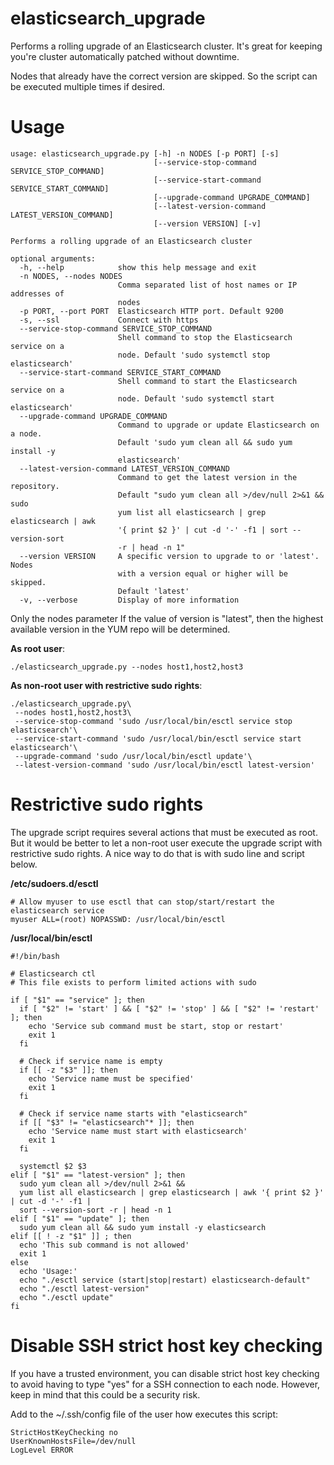 # elasticsearch_upgrade
Performs a rolling upgrade of an Elasticsearch cluster. It's great for keeping you're cluster automatically
patched without downtime.

Nodes that already have the correct version are skipped. So the script can be executed multiple times if desired. 

# Usage

    usage: elasticsearch_upgrade.py [-h] -n NODES [-p PORT] [-s]
                                    [--service-stop-command SERVICE_STOP_COMMAND]
                                    [--service-start-command SERVICE_START_COMMAND]
                                    [--upgrade-command UPGRADE_COMMAND]
                                    [--latest-version-command LATEST_VERSION_COMMAND]
                                    [--version VERSION] [-v]
    
    Performs a rolling upgrade of an Elasticsearch cluster
    
    optional arguments:
      -h, --help            show this help message and exit
      -n NODES, --nodes NODES
                            Comma separated list of host names or IP addresses of
                            nodes
      -p PORT, --port PORT  Elasticsearch HTTP port. Default 9200
      -s, --ssl             Connect with https
      --service-stop-command SERVICE_STOP_COMMAND
                            Shell command to stop the Elasticsearch service on a
                            node. Default 'sudo systemctl stop elasticsearch'
      --service-start-command SERVICE_START_COMMAND
                            Shell command to start the Elasticsearch service on a
                            node. Default 'sudo systemctl start elasticsearch'
      --upgrade-command UPGRADE_COMMAND
                            Command to upgrade or update Elasticsearch on a node.
                            Default 'sudo yum clean all && sudo yum install -y
                            elasticsearch'
      --latest-version-command LATEST_VERSION_COMMAND
                            Command to get the latest version in the repository.
                            Default "sudo yum clean all >/dev/null 2>&1 && sudo
                            yum list all elasticsearch | grep elasticsearch | awk
                            '{ print $2 }' | cut -d '-' -f1 | sort --version-sort
                            -r | head -n 1"
      --version VERSION     A specific version to upgrade to or 'latest'. Nodes
                            with a version equal or higher will be skipped.
                            Default 'latest'
      -v, --verbose         Display of more information

Only the nodes parameter
If the value of version is "latest", then the highest available version in the YUM repo will be determined.


**As root user**:

    ./elasticsearch_upgrade.py --nodes host1,host2,host3
                
**As non-root user with restrictive sudo rights**:

    ./elasticsearch_upgrade.py\
     --nodes host1,host2,host3\
     --service-stop-command 'sudo /usr/local/bin/esctl service stop elasticsearch'\
     --service-start-command 'sudo /usr/local/bin/esctl service start elasticsearch'\
     --upgrade-command 'sudo /usr/local/bin/esctl update'\
     --latest-version-command 'sudo /usr/local/bin/esctl latest-version'

# Restrictive sudo rights

The upgrade script requires several actions that must be executed as root. But it would be
better to let a non-root user execute the upgrade script with restrictive sudo rights. A nice way
to do that is with sudo line and script below. 

**/etc/sudoers.d/esctl**

    # Allow myuser to use esctl that can stop/start/restart the elasticsearch service
    myuser ALL=(root) NOPASSWD: /usr/local/bin/esctl

**/usr/local/bin/esctl**

    #!/bin/bash
    
    # Elasticsearch ctl
    # This file exists to perform limited actions with sudo
    
    if [ "$1" == "service" ]; then
      if [ "$2" != 'start' ] && [ "$2" != 'stop' ] && [ "$2" != 'restart' ]; then
        echo 'Service sub command must be start, stop or restart'
        exit 1
      fi
    
      # Check if service name is empty
      if [[ -z "$3" ]]; then
        echo 'Service name must be specified'
        exit 1
      fi
    
      # Check if service name starts with "elasticsearch"
      if [[ "$3" != "elasticsearch"* ]]; then
        echo 'Service name must start with elasticsearch'
        exit 1
      fi
    
      systemctl $2 $3
    elif [ "$1" == "latest-version" ]; then
      sudo yum clean all >/dev/null 2>&1 &&
      yum list all elasticsearch | grep elasticsearch | awk '{ print $2 }' | cut -d '-' -f1 |
      sort --version-sort -r | head -n 1
    elif [ "$1" == "update" ]; then
      sudo yum clean all && sudo yum install -y elasticsearch
    elif [[ ! -z "$1" ]] ; then
      echo 'This sub command is not allowed'
      exit 1
    else
      echo 'Usage:'
      echo "./esctl service (start|stop|restart) elasticsearch-default"
      echo "./esctl latest-version"
      echo "./esctl update"
    fi

# Disable SSH strict host key checking

If you have a trusted environment, you can disable strict host key checking to avoid having to type "yes"
for a SSH connection to each node. However, keep in mind that this could be a security risk.

Add to the ~/.ssh/config file of the user how executes this script:

    StrictHostKeyChecking no
    UserKnownHostsFile=/dev/null
    LogLevel ERROR
